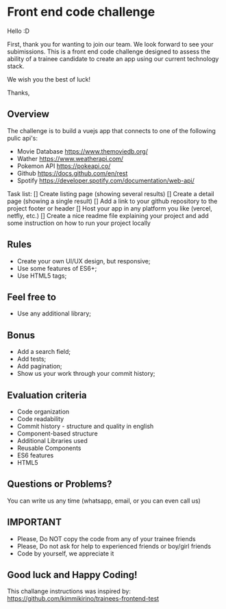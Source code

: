 # Front end code challenge

Hello :D

First, thank you for wanting to join our team. We look forward to see your subimissions.
This is a front end code challenge designed to assess the ability of a trainee candidate to create an app using our current technology stack.

We wish you the best of luck!

Thanks,

## Overview 

The challenge is to build a vuejs app that connects to one of the following pulic api's:

* Movie Database
https://www.themoviedb.org/
* Wather 
https://www.weatherapi.com/
* Pokemon API
https://pokeapi.co/
* Github
https://docs.github.com/en/rest
* Spotify
https://developer.spotify.com/documentation/web-api/

Task list:
[] Create listing page (showing several results)
[] Create a detail page (showing a single result)
[] Add a link to your github repository to the project footer or header
[] Host your app in any platform you like (vercel, netfly, etc.)
[] Create a nice readme file explaining your project and add some instruction on how to run your project locally


## Rules

- Create your own UI/UX design, but responsive;
- Use some features of ES6+;
- Use HTML5 tags;

## Feel free to

- Use any additional library;

## Bonus

- Add a search field;
- Add tests;
- Add pagination;
- Show us your work through your commit history;

## Evaluation criteria

- Code organization
- Code readability
- Commit history - structure and quality in english
- Component-based structure
- Additional Libraries used
- Reusable Components
- ES6 features
- HTML5

## Questions or Problems?

You can write us any time (whatsapp, email, or you can even call us)

## IMPORTANT

- Please, Do NOT copy the code from any of your trainee friends
- Please, Do not ask for help to experienced friends or boy/girl friends
- Code by yourself, we appreciate it

## Good luck and Happy Coding!

This challange instructions was inspired by:
https://github.com/kimmikirino/trainees-frontend-test
